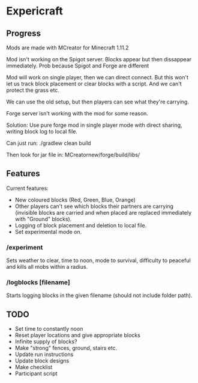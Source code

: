 # Expericraft


## Progress

Mods are made with MCreator for Minecraft 1.11.2

Mod isn't working on the Spigot server.  Blocks appear but then dissappear immediately.  Prob because Spigot and Forge are different 

Mod will work on single player, then we can direct connect.  But this won't let us track block placement or clear blocks with a script.  And we can't protect the grass etc.

We can use the old setup, but then players can see what they're carrying.

Forge server isn't working with the mod for some reason.

Solution: Use pure forge mod in single player mode with direct sharing, writing block log to local file.  

Can just run: ./gradlew clean build

Then look for jar file in: MCreatornew/forge/build/libs/

## Features

Current features:

-  New coloured blocks (Red, Green, Blue, Orange)
-  Other players can't see which blocks their partners are carrying (invisible blocks are carried and when placed are replaced immediately with "Ground" blocks).
-  Logging of block placement and deletion to local file.
-  Set experimental mode on.

### /experiment

Sets weather to clear, time to noon, mode to survival, difficulty to peaceful and kills all mobs within a radius.

### /logblocks [filename]

Starts logging blocks in the given filename (should not include folder path).

## TODO

-  Set time to constantly noon
-  Reset player locations and give appropriate blocks
-  Infinite supply of blocks?
-  Make "strong" fences, ground, stairs etc.
-  Update run instructions
-  Update block designs
-  Make checklist
-  Participant script